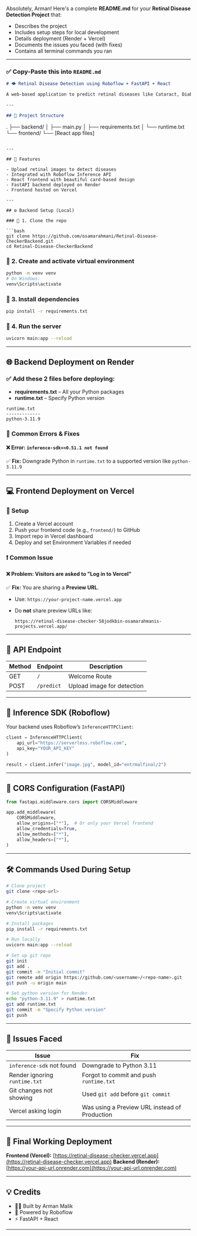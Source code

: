 Absolutely, Arman! Here's a complete **README.md** for your **Retinal Disease Detection Project** that:

* Describes the project
* Includes setup steps for local development
* Details deployment (Render + Vercel)
* Documents the issues you faced (with fixes)
* Contains all terminal commands you ran

---

### ✅ Copy-Paste this into `README.md`

```markdown
# 👁️ Retinal Disease Detection using Roboflow + FastAPI + React

A web-based application to predict retinal diseases like Cataract, Diabetic Retinopathy, Glaucoma, or Normal eyes by uploading retinal images. The backend is powered by FastAPI and Roboflow API, and the frontend is built with React.

---

## 📁 Project Structure

```

.
├── backend/
│   ├── main.py
│   ├── requirements.txt
│   └── runtime.txt
└── frontend/
└── \[React app files]

````

---

## 🚀 Features

- Upload retinal images to detect diseases
- Integrated with Roboflow Inference API
- React frontend with beautiful card-based design
- FastAPI backend deployed on Render
- Frontend hosted on Vercel

---

## ⚙️ Backend Setup (Local)

### 🔹 1. Clone the repo

```bash
git clone https://github.com/osamarahmani/Retinal-Disease-CheckerBackend.git
cd Retinal-Disease-CheckerBackend
````

### 🔹 2. Create and activate virtual environment

```bash
python -m venv venv
# On Windows:
venv\Scripts\activate
```

### 🔹 3. Install dependencies

```bash
pip install -r requirements.txt
```

### 🔹 4. Run the server

```bash
uvicorn main:app --reload
```

---

## 🌐 Backend Deployment on Render

### ✅ Add these 2 files before deploying:

* **requirements.txt** – All your Python packages
* **runtime.txt** – Specify Python version

```
runtime.txt
-------------
python-3.11.9
```

### 🔹 Common Errors & Fixes

#### ❌ Error: `inference-sdk==0.51.1 not found`

✅ **Fix:** Downgrade Python in `runtime.txt` to a supported version like `python-3.11.9`

---

## 💻 Frontend Deployment on Vercel

### 🔹 Setup

1. Create a Vercel account
2. Push your frontend code (e.g., `frontend/`) to GitHub
3. Import repo in Vercel dashboard
4. Deploy and set Environment Variables if needed

### ❗ Common Issue

#### ❌ Problem: Visitors are asked to "Log in to Vercel"

✅ **Fix:** You are sharing a **Preview URL**.

* Use: `https://your-project-name.vercel.app`
* Do **not** share preview URLs like:

  ```
  https://retinal-disease-checker-58jodkbin-osamarahmanis-projects.vercel.app/
  ```

---

## 🔌 API Endpoint

| Method | Endpoint   | Description                |
| ------ | ---------- | -------------------------- |
| GET    | `/`        | Welcome Route              |
| POST   | `/predict` | Upload image for detection |

---

## 🧠 Inference SDK (Roboflow)

Your backend uses Roboflow’s `InferenceHTTPClient`:

```python
client = InferenceHTTPClient(
    api_url="https://serverless.roboflow.com",
    api_key="YOUR_API_KEY"
)

result = client.infer("image.jpg", model_id="entrmalfinal/2")
```

---

## 🔐 CORS Configuration (FastAPI)

```python
from fastapi.middleware.cors import CORSMiddleware

app.add_middleware(
    CORSMiddleware,
    allow_origins=["*"],  # Or only your Vercel frontend
    allow_credentials=True,
    allow_methods=["*"],
    allow_headers=["*"],
)
```

---

## 🛠️ Commands Used During Setup

```bash
# Clone project
git clone <repo-url>

# Create virtual environment
python -m venv venv
venv\Scripts\activate

# Install packages
pip install -r requirements.txt

# Run locally
uvicorn main:app --reload

# Set up git repo
git init
git add .
git commit -m "Initial commit"
git remote add origin https://github.com/<username>/<repo-name>.git
git push -u origin main

# Set python version for Render
echo "python-3.11.9" > runtime.txt
git add runtime.txt
git commit -m "Specify Python version"
git push
```

---

## 🐛 Issues Faced

| Issue                         | Fix                                           |
| ----------------------------- | --------------------------------------------- |
| `inference-sdk` not found     | Downgrade to Python 3.11                      |
| Render ignoring `runtime.txt` | Forgot to commit and push `runtime.txt`       |
| Git changes not showing       | Used `git add` before `git commit`            |
| Vercel asking login           | Was using a Preview URL instead of Production |

---

## 📌 Final Working Deployment

**Frontend (Vercel):** [https://retinal-disease-checker.vercel.app](https://retinal-disease-checker.vercel.app)
**Backend (Render):** [https://your-api-url.onrender.com](https://your-api-url.onrender.com)

---

## 💡 Credits

* 👨‍💻 Built by Arman Malik
* 🤖 Powered by Roboflow
* ⚡ FastAPI + React

---


